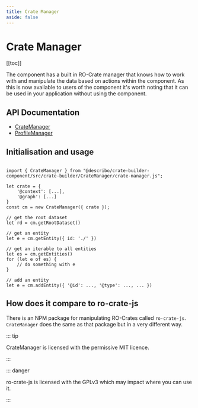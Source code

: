 ```yaml
---
title: Crate Manager
aside: false
---
```


# Crate Manager

[[toc]]

The component has a built in RO-Crate manager that knows how to work with and manipulate the data
based on actions within the component. As this is now available to users of the component it's worth
noting that it can be used in your application without using the component.

## API Documentation

-   [CrateManager](https://describo.github.io/crate-builder-component/CrateManager.html)
-   [ProfileManager](https://describo.github.io/crate-builder-component/ProfileManager.html)

## Initialisation and usage

```JS

import { CrateManager } from "@describo/crate-builder-component/src/crate-builder/CrateManager/crate-manager.js";

let crate = {
    '@context': [...],
    '@graph': [...]
}
const cm = new CrateManager({ crate });
```

```JS
// get the root dataset
let rd = cm.getRootDataset()
```

```JS
// get an entity
let e = cm.getEntity({ id: './' })
```

```JS
// get an iterable to all entities
let es = cm.getEntities()
for (let e of es) {
    // do something with e
}
```

```JS
// add an entity
let e = cm.addEntity({ '@id': ..., '@type': ..., ... })
```

## How does it compare to ro-crate-js

There is an NPM package for manipulating RO-Crates called `ro-crate-js`. `CrateManager` does the
same as that package but in a very different way.

::: tip

<div class="flex flex-rows space-x-4 justify items-center">
    <div>
       <font-awesome-icon :icon="['fas', 'check']" class="text-3xl text-green-600" />
    </div>
    <div>
        CrateManager is licensed with the permissive MIT licence.
    </div>
</div>

:::

::: danger

<div class="flex flex-rows space-x-4 justify items-center">
    <div>
       <font-awesome-icon :icon="['fas', 'xmark']" class="text-3xl text-red-600" />
    </div>
    <div>
        ro-crate-js is licensed with the GPLv3 which may impact where you can use it.
    </div>
</div>

:::

<!-- See the API documentation
([https://describo.github.io/crate-builder-component](https://describo.github.io/crate-builder-component))
for what you can do and whether it fits your needs.

As at January 2024, Crate Manager is significantly smalller than the ro-crate-js library.

| library      | Lines of Code | %   |
| ------------ | ------------- | --- |
| CrateManager | 798           | 69  |
| ro-crate-js^ | 1164          | 100 |

^The ro crate schema was removed from the defaults file for this count. -->
